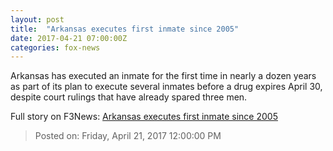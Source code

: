 ```yaml
---
layout: post
title:  "Arkansas executes first inmate since 2005"
date: 2017-04-21 07:00:00Z
categories: fox-news
---
```


Arkansas has executed an inmate for the first time in nearly a dozen years as part of its plan to execute several inmates before a drug expires April 30, despite court rulings that have already spared three men.


Full story on F3News: [Arkansas executes first inmate since 2005](http://www.f3nws.com/n/WcKzZE)

> Posted on: Friday, April 21, 2017 12:00:00 PM
